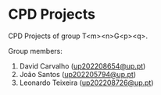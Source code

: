 # CPD Projects

CPD Projects of group T&lt;m&gt;&lt;n&gt;G&lt;p&gt;&lt;q&gt;.

Group members:

1. David Carvalho (up202208654@up.pt)
2. João Santos (up202205794@up.pt)
3. Leonardo Teixeira (up202208726@up.pt)

